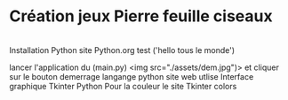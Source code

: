 <h1>Création jeux Pierre feuille ciseaux</h1>
</br>
Installation Python 
site Python.org
test ('hello tous le monde')

lancer l'application du (main.py)
<img src="./assets/dem.jpg")>
et cliquer sur le bouton demerrage
langange python 
  site web utlise 
  Interface graphique Tkinter Python
  Pour la couleur le site Tkinter colors
